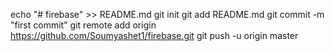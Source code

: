 echo "# firebase" >> README.md
git init
git add README.md
git commit -m "first commit"
git remote add origin https://github.com/Soumyashet1/firebase.git
git push -u origin master
